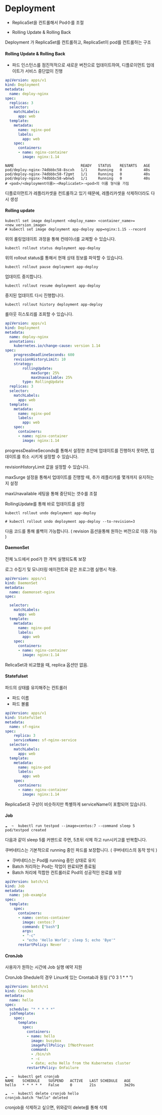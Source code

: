 # Deployment



- ReplicaSet을 컨트롤해서 Pod수를 조절

- Rolling Update & Rolling Back 

Deployment 가 ReplicaSet를 컨트롤하고, ReplicaSet이 pod를 컨트롤하는 구조



#### Rolling Update & Rolling Back

- 파드 인스턴스를 점진적적으로 새로운 버전으로 업데이트하여, 디플로이먼트 업데이트가 서비스 중단없이 진행

```yaml
apiVersion: apps/v1
kind: Deployment
metadata:
  name: deploy-nginx
spec:
  replicas: 3
  selector:
    matchLabels:
      app: web
  template:
    metadata:
      name: nginx-pod
      labels:
        app: web
    spec:
      containers:
      - name: nginx-container
        image: nginx:1.14
```

```shell
NAME                               READY   STATUS    RESTARTS   AGE
pod/deploy-nginx-74dbbbc58-8scxh   1/1     Running   0          40s
pod/deploy-nginx-74dbbbc58-f2gmt   1/1     Running   0          40s
pod/deploy-nginx-74dbbbc58-wbnw5   1/1     Running   0          40s
# <pod>/<deployment이름>-<ReplicaSet>-<pod>의 이름 형식을 가짐
```

디플로이먼트가 레플리카셋을 컨트롤하고 있기 때문에, 레플리카셋을 삭제하더라도 다시 생성



#### Rolling update

```shell
kubectl set image deployment <deploy_name> <container_name>=<new_version_image>
# kubectl set image deployment app-deploy app=nginx:1.15 --record 
```

위의 롤링업데이트 과정을 통해 컨테이너를 교체할 수 있습니다.



```shell
kubectl rollout status deployment app-deploy
```

위의 rollout status를 통해서 현재 상태 정보를 파악할 수 있습니다.

```shell
kubectl rollout pause deployment app-deploy
```

업데이트 중지합니다.

```shell
kubectl rollout resume deployment app-deploy
```

중지된 업데이트 다시 진행합니다.

```shell
kubectl rollout history deployment app-deploy
```

롤아웃 히스토리를 조회할 수 있습니다.



```yaml
apiVersion: apps/v1
kind: Deployment
metadata:
  name: deploy-nginx
  annotations:
  	kubernetes.io/change-cause: version 1.14
spec:
	progressDeadlineSeconds: 600
	revisionHistoryLimit: 10
	strategy:
		rollingUpdate:
			maxSurge: 25%
			maxUnavailable: 25%
		type: RollingUpdate
  replicas: 3
  selector:
    matchLabels:
      app: web
  template:
    metadata:
      name: nginx-pod
      labels:
        app: web
    spec:
      containers:
      - name: nginx-container
        image: nginx:1.14
```

progressDealineSeconds를 통해서 설정한 초안에 업데이트를 진행하지 못하면, 업데이트를 취소 시키게 설정할 수 있습니다.

revisionHistoryLimit 값을 설정할 수 있습니다.

maxSurge 설정을 통해서 업데이트를 진행할 때, 추가 레플리카를 몇개까지 유지하는지 설정

maxUnavailable 세팅을 통해 중단되는 갯수를 조절

RollingUpdate를 통해 바로 업데이트를 설정



```shell
kubectl rollout undo deployment app-deploy

# kubectl rollout undo deployment app-deploy --to-revision=3 
```

다음 코드를 통해 롤백이 가능합니다. ( revision 옵션을통해 원하는 버전으로 이동 가능 )



#### DaemonSet

전체 노드에서 pod가 한 개씩 실행되도록 보장

로그 수집기 및 모니터링 에이전트와 같은 프로그램 실행시 적용.

```yaml
apiVersion: apps/v1
kind: DaemonSet
metadata:
  name: daemonset-nginx
spec:

  selector:
    matchLabels:
      app: web 
  template:
    metadata:
      name: nginx-pod
      labels:
        app: web
    spec:
      containers:
      - name: nginx-container
        image: nginx:1.14 
```

RelicaSet과 비교했을 때, replica 옵션만 없음.



#### Statefulset

파드의 상태를 유지해주는 컨트롤러

- 파드 이름
- 파드 볼륨

```yaml
apiVersion: apps/v1
kind: StatefulSet
metadata:
  name: sf-nginx
spec:
	replica: 3
	serviceName: sf-nginx-service
  selector:
    matchLabels:
      app: web 
  template:
    metadata:
      name: nginx-pod
      labels:
        app: web
    spec:
      containers:
      - name: nginx-container
        image: nginx:1.14 
```

ReplicaSet과 구성이 비슷하지만 특별하게 serviceName이 포함되어 있습니다.



#### Job

```shell
☁  ~  kubectl run testpod --image=centos:7 --command sleep 5
pod/testpod created
```

다음과 같이 sleep 5를 커맨드로 주면, 5초뒤 삭제 하고 run시키고를 반복합니다.

쿠버네티스는 기본적으로 running 중인 파드를 보장합니다. ( 쿠버네티스의 동작 방식 )

- 쿠버네티스는 Pod를 running 중인 상태로 유지
- Batch 처리하는 Pod는 작업이 완료되면 종료됨
- Batch 처리에 적합한 컨트롤러로 Pod의 성공적인 완료를 보장

```yaml
apiVersion: batch/v1
kind: Job
metadata:
  name: job-example
spec:
  template:
    spec:
      containers:
      - name: centos-container
        image: centos:7
        command: ["bash"]
        args:
        - "-c"
        - "echo 'Hello World'; sleep 5; echo 'Bye'"
      restartPolicy: Never
```



#### CronJob

사용자가 원하는 시간에 Job 실행 예약 지원

CronJob Shedule의 경우 Linux에 있는 Crontab과 동일 ("0 3 1 * * ")

```yaml
apiVersion: batch/v1
kind: CronJob
metadata:
  name: hello
spec:
  schedule: "* * * * *"
  jobTemplate:
    spec:
      template:
        spec:
          containers:
          - name: hello
            image: busybox
            imagePullPolicy: IfNotPresent
            command:
            - /bin/sh
            - -c
            - date; echo Hello from the Kubernetes cluster
          restartPolicy: OnFailure
```



```shell
☁  ~  kubectl get cronjob
NAME    SCHEDULE    SUSPEND   ACTIVE   LAST SCHEDULE   AGE
hello   * * * * *   False     0        21s             3m29s

☁  ~  kubectl delete cronjob hello
cronjob.batch "hello" deleted
```

cronjob을 삭제하고 싶으면, 위와같이 delete를 통해 삭제



